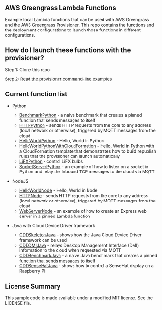 ## AWS Greengrass Lambda Functions

Example local Lambda functions that can be used with AWS Greengrass and the AWS Greengrass Provisioner.  This repo contains
the functions and the deployment configurations to launch those functions in different configurations.

## How do I launch these functions with the provisioner?

Step 1: Clone this repo

Step 2: [Read the provisioner command-line examples](https://github.com/awslabs/aws-greengrass-provisioner/blob/master/docs/CommandLine.md)
## Current function list

- Python
  - [BenchmarkPython](functions/BenchmarkPython) - a naive benchmark that creates a pinned function that sends messages to itself
  - [HTTPPython](functions/HTTPPython) - sends HTTP requests from the core to any address (local network or otherwise), triggered by MQTT messages from the cloud
  - [HelloWorldPython](functions/HelloWorldPython) - Hello, World in Python
  - [HelloWorldPythonWithCloudFormation](functions/HelloWorldPythonWithCloudFormation) - Hello, World in Python with a CloudFormation template that demonstrates how to build republish rules that the provisioner can launch automatically
  - [LiFXPython](functions/LiFXPython) - control LiFX bulbs
  - [SocketServerPython](functions/SocketServerPython) - an example of how to listen on a socket in Python and relay the inbound TCP messages to the cloud via MQTT

- NodeJS
  - [HelloWorldNode](functions/HelloWorldNode) - Hello, World in Node
  - [HTTPNode](functions/HTTPNode) - sends HTTP requests from the core to any address (local network or otherwise), triggered by MQTT messages from the cloud
  - [WebServerNode](functions/WebServerNode) - an example of how to create an Express web server in a pinned Lambda function

- Java with Cloud Device Driver framework
  - [CDDSkeletonJava](functions/CDDSkeletonJava) - shows how the Java Cloud Device Driver framework can be used
  - [CDDDMIJava](functions/CDDDMIJava) - relays Desktop Management Interface (DMI) information to the cloud when requested via MQTT
  - [CDDBenchmarkJava](functions/CDDBenchmarkJava) - a naive Java benchmark that creates a pinned function that sends messages to itself
  - [CDDSenseHatJava](functions/CDDSenseHatJava) - shows how to control a SenseHat display on a Raspberry Pi

## License Summary

This sample code is made available under a modified MIT license. See the LICENSE file.
